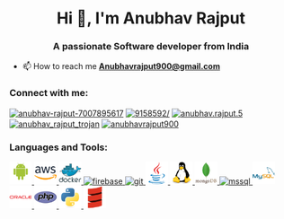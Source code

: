 <h1 align="center">Hi 👋, I'm Anubhav Rajput</h1>
<h3 align="center">A passionate Software developer from India</h3>

- 📫 How to reach me **Anubhavrajput900@gmail.com**

<h3 align="left">Connect with me:</h3>
<p align="left">
<a href="https://linkedin.com/in/anubhav-rajput-7007895617" target="blank"><img align="center" src="https://cdn.jsdelivr.net/npm/simple-icons@3.0.1/icons/linkedin.svg" alt="anubhav-rajput-7007895617" height="30" width="40" /></a>
<a href="https://stackoverflow.com/users/9158592/" target="blank"><img align="center" src="https://cdn.jsdelivr.net/npm/simple-icons@3.0.1/icons/stackoverflow.svg" alt="9158592/" height="30" width="40" /></a>
<a href="https://fb.com/anubhav.rajput.5" target="blank"><img align="center" src="https://cdn.jsdelivr.net/npm/simple-icons@3.0.1/icons/facebook.svg" alt="anubhav.rajput.5" height="30" width="40" /></a>
<a href="https://instagram.com/anubhav_rajput_trojan" target="blank"><img align="center" src="https://cdn.jsdelivr.net/npm/simple-icons@3.0.1/icons/instagram.svg" alt="anubhav_rajput_trojan" height="30" width="40" /></a>
<a href="https://www.leetcode.com/anubhavrajput900" target="blank"><img align="center" src="https://cdn.jsdelivr.net/npm/simple-icons@3.0.1/icons/leetcode.svg" alt="anubhavrajput900" height="30" width="40" /></a>
</p>

<h3 align="left">Languages and Tools:</h3>
<p align="left"> <a href="https://developer.android.com" target="_blank"> <img src="https://raw.githubusercontent.com/devicons/devicon/master/icons/android/android-original-wordmark.svg" alt="android" width="40" height="40"/> </a> <a href="https://aws.amazon.com" target="_blank"> <img src="https://raw.githubusercontent.com/devicons/devicon/master/icons/amazonwebservices/amazonwebservices-original-wordmark.svg" alt="aws" width="40" height="40"/> </a> <a href="https://www.docker.com/" target="_blank"> <img src="https://raw.githubusercontent.com/devicons/devicon/master/icons/docker/docker-original-wordmark.svg" alt="docker" width="40" height="40"/> </a> <a href="https://firebase.google.com/" target="_blank"> <img src="https://www.vectorlogo.zone/logos/firebase/firebase-icon.svg" alt="firebase" width="40" height="40"/> </a> <a href="https://git-scm.com/" target="_blank"> <img src="https://www.vectorlogo.zone/logos/git-scm/git-scm-icon.svg" alt="git" width="40" height="40"/> </a> <a href="https://www.java.com" target="_blank"> <img src="https://raw.githubusercontent.com/devicons/devicon/master/icons/java/java-original.svg" alt="java" width="40" height="40"/> </a> <a href="https://www.linux.org/" target="_blank"> <img src="https://raw.githubusercontent.com/devicons/devicon/master/icons/linux/linux-original.svg" alt="linux" width="40" height="40"/> </a> <a href="https://www.mongodb.com/" target="_blank"> <img src="https://raw.githubusercontent.com/devicons/devicon/master/icons/mongodb/mongodb-original-wordmark.svg" alt="mongodb" width="40" height="40"/> </a> <a href="https://www.microsoft.com/en-us/sql-server" target="_blank"> <img src="https://cdn.worldvectorlogo.com/logos/microsoft-sql-server.svg" alt="mssql" width="40" height="40"/> </a> <a href="https://www.mysql.com/" target="_blank"> <img src="https://raw.githubusercontent.com/devicons/devicon/master/icons/mysql/mysql-original-wordmark.svg" alt="mysql" width="40" height="40"/> </a> <a href="https://www.oracle.com/" target="_blank"> <img src="https://raw.githubusercontent.com/devicons/devicon/master/icons/oracle/oracle-original.svg" alt="oracle" width="40" height="40"/> </a> <a href="https://www.php.net" target="_blank"> <img src="https://raw.githubusercontent.com/devicons/devicon/master/icons/php/php-original.svg" alt="php" width="40" height="40"/> </a> <a href="https://www.python.org" target="_blank"> <img src="https://raw.githubusercontent.com/devicons/devicon/master/icons/python/python-original.svg" alt="python" width="40" height="40"/> </a> <a href="https://www.scala-lang.org" target="_blank"> <img src="https://raw.githubusercontent.com/devicons/devicon/master/icons/scala/scala-original.svg" alt="scala" width="40" height="40"/> </a> </p>
